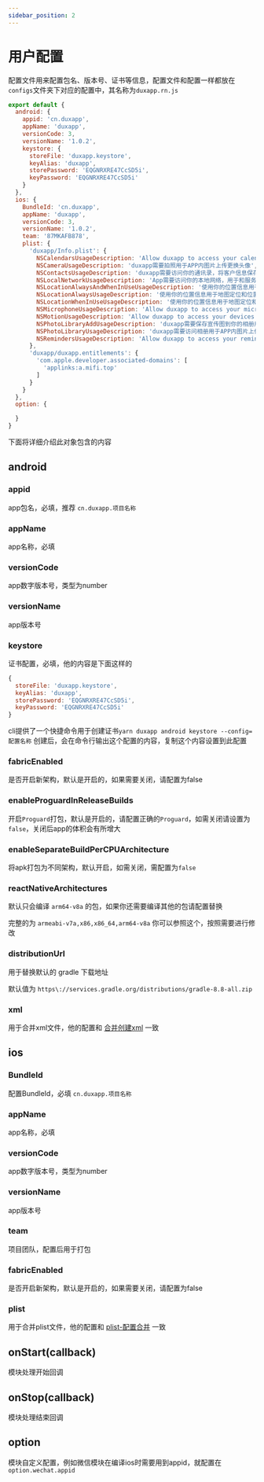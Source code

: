 ```yaml
---
sidebar_position: 2
---
```


# 用户配置

配置文件用来配置包名、版本号、证书等信息，配置文件和配置一样都放在`configs`文件夹下对应的配置中，其名称为`duxapp.rn.js`

```js
export default {
  android: {
    appid: 'cn.duxapp',
    appName: 'duxapp',
    versionCode: 3,
    versionName: '1.0.2',
    keystore: {
      storeFile: 'duxapp.keystore',
      keyAlias: 'duxapp',
      storePassword: 'EQGNRXRE47CcSD5i',
      keyPassword: 'EQGNRXRE47CcSD5i'
    }
  },
  ios: {
    BundleId: 'cn.duxapp',
    appName: 'duxapp',
    versionCode: 3,
    versionName: '1.0.2',
    team: '87MKAFB878',
    plist: {
      'duxapp/Info.plist': {
        NSCalendarsUsageDescription: 'Allow duxapp to access your calendar',
        NSCameraUsageDescription: 'duxapp需要拍照用于APP内图片上传更换头像',
        NSContactsUsageDescription: 'duxapp需要访问你的通讯录，将客户信息保存到通讯录中',
        NSLocalNetworkUsageDescription: 'App需要访问你的本地网络，用于和服务器建立连接',
        NSLocationAlwaysAndWhenInUseUsageDescription: '使用你的位置信息用于地图定位和位置选择',
        NSLocationAlwaysUsageDescription: '使用你的位置信息用于地图定位和位置选择',
        NSLocationWhenInUseUsageDescription: '使用你的位置信息用于地图定位和位置选择',
        NSMicrophoneUsageDescription: 'Allow duxapp to access your microphone',
        NSMotionUsageDescription: 'Allow duxapp to access your devices accelerometer',
        NSPhotoLibraryAddUsageDescription: 'duxapp需要保存宣传图到你的相册用于分享',
        NSPhotoLibraryUsageDescription: 'duxapp需要访问相册用于APP内图片上传更换头像',
        NSRemindersUsageDescription: 'Allow duxapp to access your reminders',
      },
      'duxapp/duxapp.entitlements': {
        'com.apple.developer.associated-domains': [
          'applinks:a.mifi.top'
        ]
      }
    }
  },
  option: {

  }
}
```

下面将详细介绍此对象包含的内容

## android

### appid
app包名，必填，推荐 `cn.duxapp.项目名称`

### appName
app名称，必填

### versionCode
app数字版本号，类型为number

### versionName
app版本号

### keystore
证书配置，必填，他的内容是下面这样的

```js
{
  storeFile: 'duxapp.keystore',
  keyAlias: 'duxapp',
  storePassword: 'EQGNRXRE47CcSD5i',
  keyPassword: 'EQGNRXRE47CcSD5i'
}
``` 
cli提供了一个快捷命令用于创建证书`yarn duxapp android keystore --config=配置名称` 创建后，会在命令行输出这个配置的内容，复制这个内容设置到此配置

### fabricEnabled
是否开启新架构，默认是开启的，如果需要关闭，请配置为false

### enableProguardInReleaseBuilds
开启`Proguard`打包，默认是开启的，请配置正确的`Proguard`，如需关闭请设置为`false`，关闭后app的体积会有所增大

### enableSeparateBuildPerCPUArchitecture
将apk打包为不同架构，默认开启，如需关闭，需配置为`false`

### reactNativeArchitectures
默认只会编译 `arm64-v8a` 的包，如果你还需要编译其他的包请配置替换

完整的为 `armeabi-v7a,x86,x86_64,arm64-v8a` 你可以参照这个，按照需要进行修改

### distributionUrl
用于替换默认的 gradle 下载地址

默认值为
`https\://services.gradle.org/distributions/gradle-8.8-all.zip`

### xml
用于合并xml文件，他的配置和 [合并创建xml](package-update#xml-合并创建xml) 一致

## ios

### BundleId
配置BundleId，必填 `cn.duxapp.项目名称`

### appName
app名称，必填

### versionCode
app数字版本号，类型为number

### versionName
app版本号

### team
项目团队，配置后用于打包

### fabricEnabled
是否开启新架构，默认是开启的，如果需要关闭，请配置为false

### plist
用于合并plist文件，他的配置和 [plist-配置合并](package-update#plist-配置合并) 一致

## onStart(callback)

模块处理开始回调

## onStop(callback)

模块处理结束回调

## option
模块自定义配置，例如微信模块在编译ios时需要用到appid，就配置在`option.wechat.appid`
